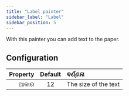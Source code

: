 ```yaml
---
title: "Label painter"
sidebar_label: "Label"
sidebar_position: 5
---
```


With this painter you can add text to the paper.

## Configuration

| Property | Default | ଵର୍ଣ୍ଣନା             |
| --------:|:-------:|:-------------------- |
|     ଆକାର |   12    | The size of the text |
